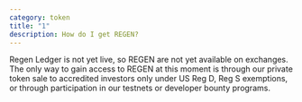 ```yaml
---
category: token
title: "1"
description: How do I get REGEN?
---
```

Regen Ledger is not yet live, so REGEN are not yet available on exchanges. The only way to gain access to REGEN at this moment is through our private token sale to accredited investors only under US Reg D, Reg S exemptions, or through participation in our testnets or developer bounty programs.